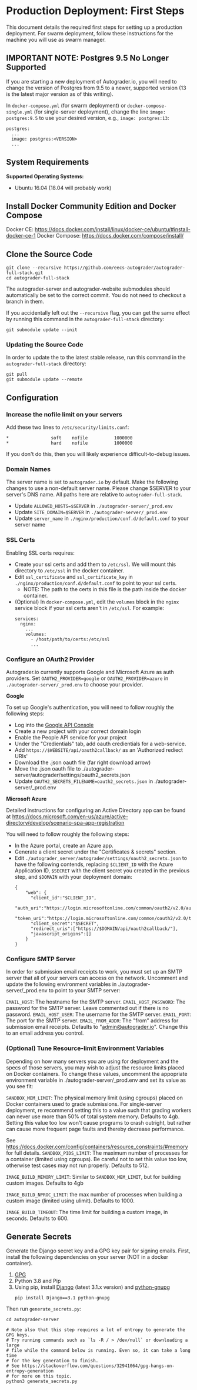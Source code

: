 # Production Deployment: First Steps

This document details the required first steps for setting up a production
deployment. For swarm deployment, follow these instructions for the machine
you will use as swarm manager.

## IMPORTANT NOTE: Postgres 9.5 No Longer Supported
If you are starting a new deployment of Autograder.io, you will need to change the version of Postgres
from 9.5 to a newer, supported version (13 is the latest major version as of this writing).

In `docker-compose.yml` (for swarm deployment) or `docker-compose-single.yml` (for single-server deployment),
change the line `image: postgres:9.5` to use your desired version, e.g., `image: postgres:13`:
```
postgres:
  ...
  image: postgres:<VERSION>
  ...
```

## System Requirements
**Supported Operating Systems:**
- Ubuntu 16.04 (18.04 will probably work)

## Install Docker Community Edition and Docker Compose
Docker CE: https://docs.docker.com/install/linux/docker-ce/ubuntu/#install-docker-ce-1
Docker Compose: https://docs.docker.com/compose/install/

## Clone the Source Code
```
git clone --recursive https://github.com/eecs-autograder/autograder-full-stack.git
cd autograder-full-stack
```
The autograder-server and autograder-website submodules should automatically be set to the correct commit. You do not need to checkout a branch in them.

If you accidentally left out the `--recursive` flag, you can get the same effect by running this command in the `autograder-full-stack` directory:
```
git submodule update --init
```

### Updating the Source Code
In order to update the to the latest stable release, run this command in the `autograder-full-stack` directory:
```
git pull
git submodule update --remote
```

## Configuration
### Increase the nofile limit on your servers
Add these two lines to `/etc/security/limits.conf`:
```
*                soft    nofile          1000000
*                hard    nofile          1000000
```
If you don't do this, then you will likely experience difficult-to-debug issues.

### Domain Names

The server name is set to `autograder.io` by default.
Make the following changes to use a non-default server name.
Please change $SERVER to your server's DNS name. All paths here are relative to `autograder-full-stack`.

  * Update `ALLOWED_HOSTS=$SERVER` in `./autograder-server/_prod.env`
  * Update `SITE_DOMAIN=$SERVER` in `./autograder-server/_prod.env`
  * Update `server_name` in `./nginx/production/conf.d/default.conf` to your server name

### SSL Certs

Enabling SSL certs requires:
  * Create your ssl certs and add them to `/etc/ssl`. We will mount this directory to `/etc/ssl` in the docker container.
  * Edit `ssl_certificate` and `ssl_certificate_key` in  `./nginx/production/conf.d/default.conf` to point to your ssl certs.
    * NOTE: The path to the certs in this file is the path inside the docker container.
  * (Optional) In `docker-compose.yml`, edit the `volumes` block in the `nginx` service block if your ssl certs aren't in `/etc/ssl`. For example:
    ```
    services:
      nginx:
        ...
        volumes:
          - /host/path/to/certs:/etc/ssl
          ...
    ```

### Configure an OAuth2 Provider
Autograder.io currently supports Google and Microsoft Azure as auth providers.
Set `OAUTH2_PROVIDER=google` or `OAUTH2_PROVIDER=azure` in
`./autograder-server/_prod.env` to choose your provider.

**Google**

To set up Google's authentication, you will need to follow roughly the following steps:

 * Log into the [Google API Console](https://console.developers.google.com)
 * Create a new project with your correct domain login
 * Enable the People API service for your project
 * Under the "Credientials" tab, add oauth credientials for a web-service.
 * Add `https://$WEBSITE/api/oauth2callback/` as an 'Authorized rediect URIs'
 * Download the .json oauth file (far right download arrow)
 * Move the .json oauth file to ./autograder-server/autograder/settings/oauth2_secrets.json
 * Update `OAUTH2_SECRETS_FILENAME=oauth2_secrets.json` in ./autograder-server/_prod.env

**Microsoft Azure**

Detailed instructions for configuring an Active Directory app can be found at
https://docs.microsoft.com/en-us/azure/active-directory/develop/scenario-spa-app-registration

You will need to follow roughly the following steps:

* In the Azure portal, create an Azure app.
* Generate a client secret under the "Certificates & secrets" section.
* Edit `./autograder_server/autograder/settings/oauth2_secrets.json` to have
  the following contends, replacing `$CLIENT_ID` with the Azure Application ID,
  `$SECRET` with the client secret you created in the previous step, and `$DOMAIN`
  with your deployment domain:
  ```
  {
      "web": {
        "client_id":"$CLIENT_ID",
        "auth_uri":"https://login.microsoftonline.com/common/oauth2/v2.0/authorize",
        "token_uri":"https://login.microsoftonline.com/common/oauth2/v2.0/token",
        "client_secret":"$SECRET",
        "redirect_uris":["https://$DOMAIN/api/oauth2callback/"],
        "javascript_origins":[]
      }
  }
  ```

### Configure SMTP Server
In order for submission email receipts to work, you must set up an SMTP server
that all of your servers can access on the network. Uncomment and update the
following environment variables in ./autograder-server/_prod.env to point to
your SMTP server:

`EMAIL_HOST`: The hostname for the SMTP server.
`EMAIL_HOST_PASSWORD`: The password for the SMTP server. Leave commented out if
there is no password.
`EMAIL_HOST_USER`: The username for the SMTP server.
`EMAIL_PORT`: The port for the SMTP server.
`EMAIL_FROM_ADDR`: The "from" address for submission email receipts. Defaults
to "admin@autograder.io". Change this to an email address you control.

### (Optional) Tune Resource-limit Environment Variables
Depending on how many servers you are using for deployment and the specs of
those servers, you may wish to adjust the resource limits placed on Docker
containers. To change these values, uncomment the appopriate environment
variable in ./autograder-server/_prod.env and set its value as you see fit:

`SANDBOX_MEM_LIMIT`: The physical memory limit (using cgroups) placed on
Docker containers used to grade submissions. For single-server deployment,
re recommend setting this to a value such that grading workers can never use
more than 50% of total system memory. Defaults to 4gb. Setting this value too
low won't cause programs to crash outright, but rather can cause more frequent
page faults and thereby decrease performance.

See https://docs.docker.com/config/containers/resource_constraints/#memory for full details.
`SANDBOX_PIDS_LIMIT`: The maximum number of processes for a container (limited
using cgroups). Be careful not to set this value too low, otherwise test cases
may not run properly. Defaults to 512.

`IMAGE_BUILD_MEMORY_LIMIT`: Similar to `SANDBOX_MEM_LIMIT`, but for building
custom images. Defaults to 4gb

`IMAGE_BUILD_NPROC_LIMIT`: the max number of processes when building a custom
image (limited using ulimit). Defaults to 1000.

`IMAGE_BUILD_TIMEOUT`: The time limit for building a custom image, in seconds.
Defaults to 600.

## Generate Secrets
Generate the Django secret key and a GPG key pair for signing emails.
First, install the following dependencies on your server (NOT in a docker container).
1. [GPG](https://gnupg.org/)
2. Python 3.8 and Pip
3. Using pip, install [Django](https://www.djangoproject.com/download/) (latest 3.1.x version) and [python-gnupg](https://pypi.org/project/python-gnupg/)
    ```
    pip install Django==3.1 python-gnupg
    ```

Then run `generate_secrets.py`:
```
cd autograder-server

# Note also that this step requires a lot of entropy to generate the GPG keys.
# Try running commands such as `ls -R / > /dev/null` or downloading a large
# file while the command below is running. Even so, it can take a long time
# for the key generation to finish.
# See https://stackoverflow.com/questions/32941064/gpg-hangs-on-entropy-generation
# for more on this topic.
python3 generate_secrets.py
```
